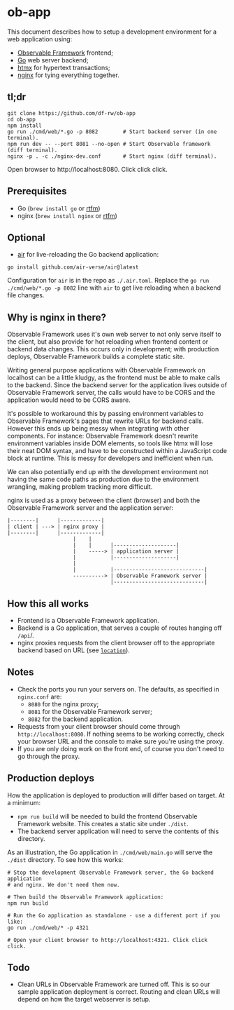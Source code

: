 # ob-app

This document describes how to setup a development environment for a web
application using:

- [Observable Framework](https://observablehq.com/framework) frontend;
- [Go](https://go.dev) web server backend;
- [htmx](https://htmx.org) for hypertext transactions;
- [nginx](https://nginx.org) for tying everything together.

## tl;dr

```shell
git clone https://github.com/df-rw/ob-app
cd ob-app
npm install
go run ./cmd/web/*.go -p 8082        # Start backend server (in one terminal).
npm run dev -- --port 8081 --no-open # Start Observable framework (diff terminal).
nginx -p . -c ./nginx-dev.conf       # Start nginx (diff terminal).
```

Open browser to http://localhost:8080. Click click click.

## Prerequisites

- Go (`brew install go` or [rtfm](https://go.dev/doc/install))
- nginx (`brew install nginx` or [rtfm](https://nginx.org/en/docs/install.html))

## Optional

- [air](https://github.com/air-verse/air) for live-reloading the Go backend
  application:

```shell
go install github.com/air-verse/air@latest
```

Configuration for `air` is in the repo as `./.air.toml`. Replace the `go run
./cmd/web/*.go -p 8082` line with `air` to get live reloading when a backend
file changes.

## Why is nginx in there?

Observable Framework uses it's own web server to not only serve itself to the
client, but also provide for hot reloading when frontend content or backend
data changes. This occurs only in development; with production deploys,
Observable Framework builds a complete static site.

Writing general purpose applications with Observable Framework on localhost can
be a little kludgy, as the frontend must be able to make calls to the backend.
Since the backend server for the application lives outside of Observable
Framework server, the calls would have to be CORS and the application would
need to be CORS aware.

It's possible to workaround this by passing environment variables to Observable
Framework's pages that rewrite URLs for backend calls. However this ends up
being messy when integrating with other components. For instance: Observable
Framework doesn't rewrite environment variables inside DOM elements, so tools
like htmx will lose their neat DOM syntax, and have to be constructed within a
JavaScript code block at runtime. This is messy for developers and inefficient
when run.

We can also potentially end up with the development environment not having the
same code paths as production due to the environment wrangling, making problem
tracking more difficult.

nginx is used as a proxy between the client (browser) and both the Observable
Framework server and the application server:

```
|--------|      |-------------|
| client | ---> | nginx proxy |
|--------|      |-------------|
                     |    |
                     |    |      |--------------------|
                     |    -----> | application server |
                     |           |--------------------|
                     |
                     |           |-----------------------------|
                     ----------> | Observable Framework server |
                                 |-----------------------------|
```

## How this all works

- Frontend is a Observable Framework application.
- Backend is a Go application, that serves a couple of routes hanging off `/api`/.
- nginx proxies requests from the client browser off to the appropriate backend
  based on URL (see
  [`location`](https://nginx.org/en/docs/http/ngx_http_core_module.html#location)).

## Notes

- Check the ports you run your servers on. The defaults, as specified in `nginx.conf` are:
  - `8080` for the nginx proxy;
  - `8081` for the Observable Framework server;
  - `8082` for the backend application.
- Requests from your client browser should come through
  `http://localhost:8080`. If nothing seems to be working correctly, check
  your browser URL and the console to make sure you're using the proxy.
- If you are only doing work on the front end, of course you don't need to go
  through the proxy.

## Production deploys

How the application is deployed to production will differ based on target. At a
minimum:

- `npm run build` will be needed to build the frontend Observable Framework
  website. This creates a static site under `./dist`.
- The backend server application will need to serve the contents of this directory.

As an illustration, the Go application in `./cmd/web/main.go` will serve the
`./dist` directory. To see how this works:

```shell
# Stop the development Observable Framework server, the Go backend application
# and nginx. We don't need them now.

# Then build the Observable Framework application:
npm run build

# Run the Go application as standalone - use a different port if you like:
go run ./cmd/web/* -p 4321

# Open your client browser to http://localhost:4321. Click click click.
```

## Todo

- Clean URLs in Observable Framework are turned off. This is so our sample
  application deployment is correct. Routing and clean URLs will depend on
  how the target webserver is setup.
